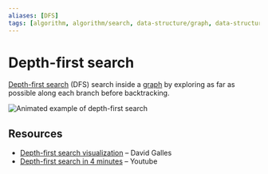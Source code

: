 ```yaml
---
aliases: [DFS]
tags: [algorithm, algorithm/search, data-structure/graph, data-structure/tree]
---
```


# Depth-first search

[Depth-first search](https://en.wikipedia.org/wiki/Depth-first_search) (DFS) search inside a [graph](../../data/database/nosql/graph.md) by exploring as far as possible along each branch before backtracking.


![Animated example of depth-first search](/assets/depth-first-search.gif)

## Resources

- [Depth-first search visualization](https://www.cs.usfca.edu/~galles/visualization/DFS.html) – David Galles
- [Depth-first search in 4 minutes](https://www.youtube.com/watch?v=Urx87-NMm6c) – Youtube
